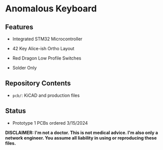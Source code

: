 # Anomalous Keyboard

## Features

- Integrated STM32 Microcontroller
  
- 42 Key Alice-ish Ortho Layout

- Red Dragon Low Profile Switches

- Solder Only

## Repository Contents

- `pcb/`: KiCAD and production files

## Status

- Prototype 1 PCBs ordered 3/15/2024

**DISCLAIMER: I'm not a doctor.  This is not medical advice.  I'm also only a network engineer.  You assume all liability in using or reproducing these files.**
